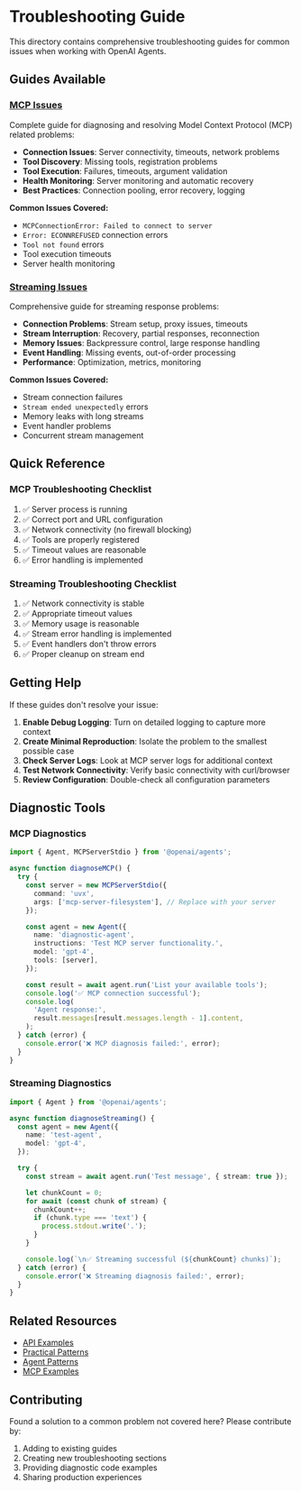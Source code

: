 # Troubleshooting Guide

This directory contains comprehensive troubleshooting guides for common issues when working with OpenAI Agents.

## Guides Available

### [MCP Issues](./mcp-issues.md)

Complete guide for diagnosing and resolving Model Context Protocol (MCP) related problems:

- **Connection Issues**: Server connectivity, timeouts, network problems
- **Tool Discovery**: Missing tools, registration problems
- **Tool Execution**: Failures, timeouts, argument validation
- **Health Monitoring**: Server monitoring and automatic recovery
- **Best Practices**: Connection pooling, error recovery, logging

**Common Issues Covered:**

- `MCPConnectionError: Failed to connect to server`
- `Error: ECONNREFUSED` connection errors
- `Tool not found` errors
- Tool execution timeouts
- Server health monitoring

### [Streaming Issues](./streaming-issues.md)

Comprehensive guide for streaming response problems:

- **Connection Problems**: Stream setup, proxy issues, timeouts
- **Stream Interruption**: Recovery, partial responses, reconnection
- **Memory Issues**: Backpressure control, large response handling
- **Event Handling**: Missing events, out-of-order processing
- **Performance**: Optimization, metrics, monitoring

**Common Issues Covered:**

- Stream connection failures
- `Stream ended unexpectedly` errors
- Memory leaks with long streams
- Event handler problems
- Concurrent stream management

## Quick Reference

### MCP Troubleshooting Checklist

1. ✅ Server process is running
2. ✅ Correct port and URL configuration
3. ✅ Network connectivity (no firewall blocking)
4. ✅ Tools are properly registered
5. ✅ Timeout values are reasonable
6. ✅ Error handling is implemented

### Streaming Troubleshooting Checklist

1. ✅ Network connectivity is stable
2. ✅ Appropriate timeout values
3. ✅ Memory usage is reasonable
4. ✅ Stream error handling is implemented
5. ✅ Event handlers don't throw errors
6. ✅ Proper cleanup on stream end

## Getting Help

If these guides don't resolve your issue:

1. **Enable Debug Logging**: Turn on detailed logging to capture more context
2. **Create Minimal Reproduction**: Isolate the problem to the smallest possible case
3. **Check Server Logs**: Look at MCP server logs for additional context
4. **Test Network Connectivity**: Verify basic connectivity with curl/browser
5. **Review Configuration**: Double-check all configuration parameters

## Diagnostic Tools

### MCP Diagnostics

```typescript
import { Agent, MCPServerStdio } from '@openai/agents';

async function diagnoseMCP() {
  try {
    const server = new MCPServerStdio({
      command: 'uvx',
      args: ['mcp-server-filesystem'], // Replace with your server
    });

    const agent = new Agent({
      name: 'diagnostic-agent',
      instructions: 'Test MCP server functionality.',
      model: 'gpt-4',
      tools: [server],
    });

    const result = await agent.run('List your available tools');
    console.log('✅ MCP connection successful');
    console.log(
      'Agent response:',
      result.messages[result.messages.length - 1].content,
    );
  } catch (error) {
    console.error('❌ MCP diagnosis failed:', error);
  }
}
```

### Streaming Diagnostics

```typescript
import { Agent } from '@openai/agents';

async function diagnoseStreaming() {
  const agent = new Agent({
    name: 'test-agent',
    model: 'gpt-4',
  });

  try {
    const stream = await agent.run('Test message', { stream: true });

    let chunkCount = 0;
    for await (const chunk of stream) {
      chunkCount++;
      if (chunk.type === 'text') {
        process.stdout.write('.');
      }
    }

    console.log(`\n✅ Streaming successful (${chunkCount} chunks)`);
  } catch (error) {
    console.error('❌ Streaming diagnosis failed:', error);
  }
}
```

## Related Resources

- [API Examples](../api-examples/)
- [Practical Patterns](../docs/practical-patterns/)
- [Agent Patterns](../../examples/agent-patterns/)
- [MCP Examples](../../examples/mcp/)

## Contributing

Found a solution to a common problem not covered here? Please contribute by:

1. Adding to existing guides
2. Creating new troubleshooting sections
3. Providing diagnostic code examples
4. Sharing production experiences
